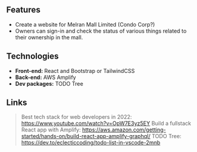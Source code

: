 ## Features

- Create a website for Melran Mall Limited (Condo Corp?) 
- Owners can sign-in and check the status of various things related to their ownership in the mall.  

## Technologies

- **Front-end:** React and Bootstrap or TailwindCSS
- **Back-end:** AWS Amplify 
- **Dev packages:**  TODO Tree 

## Links

> Best tech stack for web developers in 2022: https://www.youtube.com/watch?v=OpW7E3yz5EY
> Build a fullstack React app with Amplify: https://aws.amazon.com/getting-started/hands-on/build-react-app-amplify-graphql/
> TODO Tree: https://dev.to/eclecticcoding/todo-list-in-vscode-2mnb